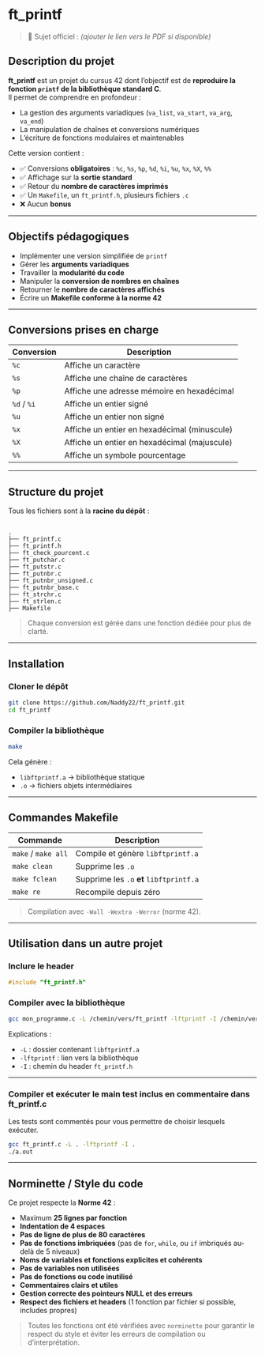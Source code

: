 

# ft_printf

> 📄 Sujet officiel : *(ajouter le lien vers le PDF si disponible)*

## Description du projet  
**ft_printf** est un projet du cursus 42 dont l’objectif est de **reproduire la fonction `printf` de la bibliothèque standard C**.  
Il permet de comprendre en profondeur :
- La gestion des arguments variadiques (`va_list`, `va_start`, `va_arg`, `va_end`)
- La manipulation de chaînes et conversions numériques
- L’écriture de fonctions modulaires et maintenables

Cette version contient :
- ✅ Conversions **obligatoires** : `%c`, `%s`, `%p`, `%d`, `%i`, `%u`, `%x`, `%X`, `%%`
- ✅ Affichage sur la **sortie standard**
- ✅ Retour du **nombre de caractères imprimés**
- ✅ Un `Makefile`, un `ft_printf.h`, plusieurs fichiers `.c`
- ❌ Aucun **bonus**

---

## Objectifs pédagogiques  
- Implémenter une version simplifiée de `printf`  
- Gérer les **arguments variadiques**  
- Travailler la **modularité du code**  
- Manipuler la **conversion de nombres en chaînes**  
- Retourner le **nombre de caractères affichés**  
- Écrire un **Makefile conforme à la norme 42**

---

## Conversions prises en charge

| Conversion | Description |
|------------|-------------|
| `%c` | Affiche un caractère |
| `%s` | Affiche une chaîne de caractères |
| `%p` | Affiche une adresse mémoire en hexadécimal |
| `%d` / `%i` | Affiche un entier signé |
| `%u` | Affiche un entier non signé |
| `%x` | Affiche un entier en hexadécimal (minuscule) |
| `%X` | Affiche un entier en hexadécimal (majuscule) |
| `%%` | Affiche un symbole pourcentage |

---

## Structure du projet

Tous les fichiers sont à la **racine du dépôt** :

```

.
├── ft_printf.c
├── ft_printf.h
├── ft_check_pourcent.c
├── ft_putchar.c
├── ft_putstr.c
├── ft_putnbr.c
├── ft_putnbr_unsigned.c
├── ft_putnbr_base.c
├── ft_strchr.c
├── ft_strlen.c
├── Makefile

````

> Chaque conversion est gérée dans une fonction dédiée pour plus de clarté.

---

## Installation

### Cloner le dépôt
```bash
git clone https://github.com/Naddy22/ft_printf.git
cd ft_printf
````

### Compiler la bibliothèque

```bash
make
```

Cela génère :

* `libftprintf.a` → bibliothèque statique
* `.o` → fichiers objets intermédiaires

---

## Commandes Makefile

| Commande            | Description                              |
| ------------------- | ---------------------------------------- |
| `make` / `make all` | Compile et génère `libftprintf.a`        |
| `make clean`        | Supprime les `.o`                        |
| `make fclean`       | Supprime les `.o` **et** `libftprintf.a` |
| `make re`           | Recompile depuis zéro                    |

> Compilation avec `-Wall -Wextra -Werror` (norme 42).

---

## Utilisation dans un autre projet

### Inclure le header

```c
#include "ft_printf.h"
```

### Compiler avec la bibliothèque

```bash
gcc mon_programme.c -L /chemin/vers/ft_printf -lftprintf -I /chemin/vers/ft_printf.h
```

Explications :

* `-L` : dossier contenant `libftprintf.a`
* `-lftprintf` : lien vers la bibliothèque
* `-I` : chemin du header `ft_printf.h`

---

### Compiler et exécuter le main test inclus en commentaire dans ft_printf.c

Les tests sont commentés pour vous permettre de choisir lesquels exécuter.

```bash
gcc ft_printf.c -L . -lftprintf -I .
./a.out
```

---

## Norminette / Style du code

Ce projet respecte la **Norme 42** :  

- Maximum **25 lignes par fonction**  
- **Indentation de 4 espaces**  
- **Pas de ligne de plus de 80 caractères**  
- **Pas de fonctions imbriquées** (pas de `for`, `while`, ou `if` imbriqués au-delà de 5 niveaux)  
- **Noms de variables et fonctions explicites et cohérents**  
- **Pas de variables non utilisées**  
- **Pas de fonctions ou code inutilisé**  
- **Commentaires clairs et utiles**  
- **Gestion correcte des pointeurs NULL et des erreurs**  
- **Respect des fichiers et headers** (1 fonction par fichier si possible, includes propres)  

> Toutes les fonctions ont été vérifiées avec `norminette` pour garantir le respect du style et éviter les erreurs de compilation ou d’interprétation.
